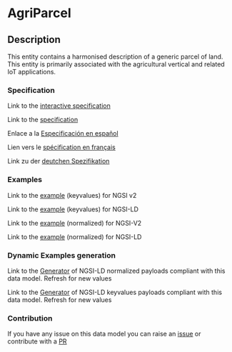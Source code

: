 # AgriParcel

## Description 

This entity contains a harmonised description of a generic parcel of land. This entity is primarily associated with the agricultural vertical and related IoT applications.
### Specification

Link to the [interactive specification](https://swagger.lab.fiware.org/?url=https://github.com/smart-data-models/dataModel.Agrifood/blob/master/AgriParcel/swagger.yaml)

Link to the [specification](https://github.com/smart-data-models/dataModel.Agrifood/blob/master/AgriParcel/doc/spec.md)

Enlace a la [Especificación en español](https://github.com/smart-data-models/dataModel.Agrifood/blob/master/AgriParcel/doc/spec_ES.md)

Lien vers le [spécification en français](https://github.com/smart-data-models/dataModel.Agrifood/blob/master/AgriParcel/doc/spec_FR.md)

Link zu der [deutchen Spezifikation](https://github.com/smart-data-models/dataModel.Agrifood/blob/master/AgriParcel/doc/spec_DE.md)
### Examples

Link to the [example](https://github.com/smart-data-models/dataModel.Agrifood/blob/master/AgriParcel/examples/example.json) (keyvalues) for NGSI v2

Link to the [example](https://github.com/smart-data-models/dataModel.Agrifood/blob/master/AgriParcel/examples/example.jsonld) (keyvalues) for NGSI-LD

Link to the [example](https://github.com/smart-data-models/dataModel.Agrifood/blob/master/AgriParcel/examples/example-normalized.json) (normalized) for NGSI-V2

Link to the [example](https://github.com/smart-data-models/dataModel.Agrifood/blob/master/AgriParcel/examples/example-normalized.jsonld) (normalized) for NGSI-LD
### Dynamic Examples generation

Link to the [Generator](https://smartdatamodels.org/extra/ngsi-ld_generator_v0.92.php?schemaUrl=https://raw.githubusercontent.com/smart-data-models/dataModel.Agrifood/master/AgriParcel/schema.json&email=info@smartdatamodels.org) of NGSI-LD normalized payloads compliant with this data model. Refresh for new values

Link to the [Generator](https://smartdatamodels.org/extra/ngsi-ld_generator_keyvalues_v0.92.php?schemaUrl=https://raw.githubusercontent.com/smart-data-models/dataModel.Agrifood/master/AgriParcel/schema.json&email=info@smartdatamodels.org) of NGSI-LD keyvalues payloads compliant with this data model. Refresh for new values
### Contribution

 If you have any issue on this data model you can raise an [issue](https://github.com/smart-data-models/dataModel.Agrifood/issues)  or contribute with a [PR](https://github.com/smart-data-models/dataModel.Agrifood/pulls)
